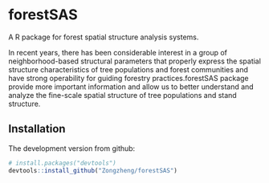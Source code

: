 # forestSAS

A R package for forest spatial structure analysis systems.

In recent years, there has been considerable interest in a group of neighborhood-based structural parameters that properly express the spatial structure characteristics of tree populations and forest communities and have strong operability for guiding forestry practices.forestSAS package provide more important information and allow us to better understand and analyze the fine-scale spatial structure of tree populations and stand structure.

## Installation

The development version from github:

```R
# install.packages("devtools")
devtools::install_github("Zongzheng/forestSAS")
```

